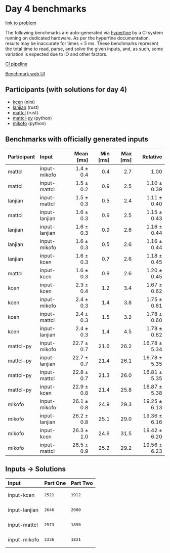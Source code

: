 # Day 4 benchmarks

[link to problem](https://adventofcode.com/2024/day/4)

The following benchmarks are auto-generated via
[hyperfine](https://github.com/sharkdp/hyperfine) by a CI system running on
dedicated hardware. As per the hyperfine documentation, results may be
inaccurate for times < 5 ms. These benchmarks represent the total time to read,
parse, and solve the given inputs, and, as such, some variation is expected due
to IO and other factors.

[CI pipeline](http://ci.papercode.net:8080/teams/main/pipelines/aoc2024)

[Benchmark web UI](https://aoc.ancalagon.black)


## Participants (with solutions for day 4)

- [kcen](https://github.com/kcen/aoc2024) (nim)
- [lanjian](https://github.com/lanjian/aoc-2024) (rust)
- [mattcl](https://github.com/mattcl/aoc2024) (rust)
- [mattcl-py](https://github.com/mattcl/aoc2024-py) (python)
- [mikofo](https://github.com/mikofo/aoc2024) (python)


## Benchmarks with officially generated inputs

| Participant | Input | Mean [ms] | Min [ms] | Max [ms] | Relative |
|:---|:---|---:|---:|---:|---:|
| mattcl | input-mikofo | 1.4 ± 0.4 | 0.4 | 2.7 | 1.00 |
| mattcl | input-mattcl | 1.5 ± 0.2 | 0.9 | 2.5 | 1.10 ± 0.39 |
| lanjian | input-mattcl | 1.5 ± 0.3 | 0.5 | 2.4 | 1.11 ± 0.40 |
| mattcl | input-lanjian | 1.6 ± 0.3 | 0.9 | 2.5 | 1.15 ± 0.43 |
| lanjian | input-lanjian | 1.6 ± 0.3 | 0.9 | 2.6 | 1.16 ± 0.44 |
| lanjian | input-mikofo | 1.6 ± 0.3 | 0.5 | 2.6 | 1.16 ± 0.44 |
| lanjian | input-kcen | 1.6 ± 0.3 | 0.7 | 2.6 | 1.18 ± 0.45 |
| mattcl | input-kcen | 1.6 ± 0.3 | 0.9 | 2.6 | 1.20 ± 0.45 |
| kcen | input-kcen | 2.3 ± 0.4 | 1.2 | 3.4 | 1.67 ± 0.62 |
| kcen | input-mikofo | 2.4 ± 0.3 | 1.4 | 3.8 | 1.75 ± 0.61 |
| kcen | input-mattcl | 2.4 ± 0.3 | 1.5 | 3.2 | 1.78 ± 0.60 |
| kcen | input-lanjian | 2.4 ± 0.3 | 1.4 | 4.5 | 1.78 ± 0.62 |
| mattcl-py | input-mikofo | 22.7 ± 0.7 | 21.6 | 26.2 | 16.78 ± 5.34 |
| mattcl-py | input-lanjian | 22.7 ± 0.7 | 21.4 | 26.1 | 16.78 ± 5.35 |
| mattcl-py | input-mattcl | 22.8 ± 0.7 | 21.3 | 26.0 | 16.81 ± 5.35 |
| mattcl-py | input-kcen | 22.9 ± 0.8 | 21.4 | 25.8 | 16.87 ± 5.38 |
| mikofo | input-mikofo | 26.1 ± 0.8 | 24.9 | 29.3 | 19.25 ± 6.13 |
| mikofo | input-lanjian | 26.2 ± 0.8 | 25.1 | 29.0 | 19.36 ± 6.16 |
| mikofo | input-kcen | 26.3 ± 1.0 | 24.6 | 31.5 | 19.42 ± 6.20 |
| mikofo | input-mattcl | 26.5 ± 0.9 | 25.2 | 29.2 | 19.56 ± 6.23 |


## Inputs -> Solutions

| Input | Part One | Part Two |
|:---|:---|:---|
|input-kcen|<pre>2521</pre>|<pre>1912</pre>|
|input-lanjian|<pre>2646</pre>|<pre>2000</pre>|
|input-mattcl|<pre>2573</pre>|<pre>1850</pre>|
|input-mikofo|<pre>2336</pre>|<pre>1831</pre>|